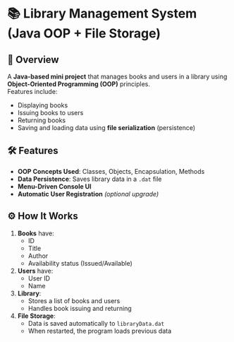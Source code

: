 # 📚 Library Management System (Java OOP + File Storage)

## 📌 Overview
A **Java-based mini project** that manages books and users in a library using **Object-Oriented Programming (OOP)** principles.  
Features include:
- Displaying books
- Issuing books to users
- Returning books
- Saving and loading data using **file serialization** (persistence)

## 🛠 Features
- **OOP Concepts Used**: Classes, Objects, Encapsulation, Methods
- **Data Persistence**: Saves library data in a `.dat` file
- **Menu-Driven Console UI**
- **Automatic User Registration** *(optional upgrade)*

## ⚙️ How It Works
1. **Books** have:
   - ID
   - Title
   - Author
   - Availability status (Issued/Available)
2. **Users** have:
   - User ID
   - Name
3. **Library**:
   - Stores a list of books and users
   - Handles book issuing and returning
4. **File Storage**:
   - Data is saved automatically to `libraryData.dat`
   - When restarted, the program loads previous data
